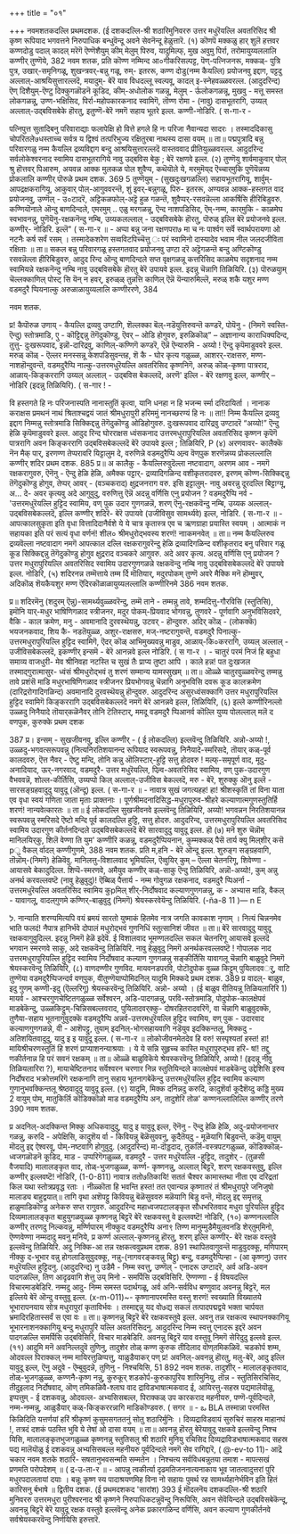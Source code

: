 +++
title = "०१"

+++
नवमशतकदल्लि प्रथमदशक. 
(ई दशकदल्लि-श्री शठारिमुनिवररु उत्तर मधुरॆयल्लि अवतरिसिद श्री कृष्ण रूपियाद भगवत्तने निरुपाधिक बन्धुवॆन्दू अवने सेवनॆन्दू हेळुत्तारॆ. 
(१) कॊणपॆ मक्कळु हार् शुलॆ हत्तवर 
कण्णदोडु पदाल् कादल् मरॆगॆ 
ऎण्णॆशैयुम् कीम् मेलुम् 
पिरुव, 
यादुमिल्फ्, 
मुख अवुमु पिर्रा, 
तरोमायुय्यललालि 
कण्णीर् 
तुण्णॆये, 
382 
नवम शतक, 
प्रति कॊण्ण नम्मिन्द आ०गीकरिसल्पट्ट, पॆण्‌‌-पत्निजनरू, मक्कळ्- पुत्रि पुत्र, उखार्-समृनिगळू, शुखन्त्रवर्-बन्नु गळू, रुम्- इतररू, कण्ण दोडु(नम्म कैयल्लि) प्रयोजनवु इद्दाग, पट्टदु अल्लाल्-आश्रयिसुत्तारल्लदॆ, मयादुम्- बेरॆ याव विधदल्लू स्वल्पवू, कादल् इ-स्नेहवळ्ळवरल्ल. (आदुदरिन्द) ऎण् दिशैयुम्-ऎण्टु दिक्कुगळॊडनॆ कूडिद, कीम्-अधोलोक गळन्नू, मेलुम् - र्ऊलोकगळन्नू, मुखवु - मत्तू समस्त लोकगळन्नू, उण्ण-भक्षिसिद, पिर्रा-महोपकारकनाद स्वामिगॆ, तॊण्ण रोमा - (नावु) दासभूतरागि, उय्यल् अल्लाल्-उद्बविसबेके हॊरतु, इतुण्णॆ-बेरॆ नमगॆ सहाय भूतरे इल्ल. कण्णी-नोडिरि. 
( स-गा-र - 

पत्निपुत्त सुतादिबनु परिवाराद्याः फलापेक्षि हो 
वित्ते हगले हि नः परिजा नैवान्यदा सादरः । तस्माददिकासु चोपरितले७धस्ताच्च सर्वत्र य द्विश्वं तत्परिभुज्य रक्षितुरबा नाथस्य दासा वयम् ॥ 
ता॥ पद्मपुत्रादि बन्नु परिवारगळु नम्म कैयल्लि द्रव्यविद्दाग बन्दु आश्रयिसुत्तारल्लदॆ वास्तववाद प्रीतियुळ्ळवरल्ल. आदुदरिन्द सर्वलोकेश्वरनाद स्वामिय दासभूतरागिये नावु उद्बविस बेकु ; बेरॆ रक्षणवे इल्ल. 
(२) तुण्णॆयु शार्वमाकुवार्‌ पोल् 
श्रु हॊत्तवर् पिआरुम, 
अयवन्न आक्क मुलकळ पोल 
शुवैप्प‌, 
कथॆयॊले ये, मरमुमॆय्‌द 
ऎच्चार्‌मुकि 
पुणॆयॆन्नय्य प्रोकलालि कण्णीर् पॊरुळे 
प्रथम दशक. 
369 
5 तुण्णॆयुम् - (सुखदुःखगळल्लि) सहायभूतरागियू, शार्वुम्-आपद्रक्षकरागियू, आकुवार्‌ पोल्-आगुववरन्तॆ, शुं इवर्-बन्नुगळू, पिरु- इतररू, अण्यवन्न आक्क-हस्तगत वाद प्रयोजनवु, उण्णॆल् - उ०टादरॆ, अट्टिकळफोल्-अट्टॆ हुळ गळन्तॆ, शुवैप्पर्-रसवन्नॆल्ला आकर्षिसि हीरिबिडुवरु. कण्णियॊनाले ऒन्दु बाणदिन्दले, एमरमुम् .. एळु मरगळन्नू, ऎन्द नाशपडिसिद, ऎम्-नम्म, कार्‌मुकि - काळमेघ स्वभावनन्नु, पुणॆयॆनु-रक्षकनॆन्दु नम्बि, उय्यकलल्लाल् - उद्बविसबेके हॊरतु, पॊरुळ् इल्लि बेरॆ प्रयोजनवे इल्ल. कण्णीर्- नोडिरि. 
इल्लॆ" 
( स-गा-र ॥ - 
अप्पा बन्नु जना रक्षणपरा७ मा च नः पार्श्वग सर्वॆ स्वार्थपरायणा ओ नटनैः कर्ष सर्वं रसम् । तस्मादेकशरेण सव्वविटपिच्चॆत्तु ः परं स्वामिनो दास्यादेव भवाम नील जलदजीविता रक्षिताः ॥ 
ता॥ सकल बन्नु परिवारगळू हस्तगतवाद प्रयोजनवु उण्टा दरॆ अट्टॆगळन्तॆ बन्दु अण्टिकॊण्डु रसवन्नॆल्ला हीरिबिडुवरु, आदुद रिन्द ऒन्दु बाणदिन्दले सप्त वृक्षगळन्नू कत्तरिसिद काळमेघ सदृशनाद नम्म स्वामियन्ने रक्षकनॆन्दु नम्बि नावु उद्बविसबेके हॊरतु बेरॆ उपायवे इल्ल. इदन्नु चॆन्नागि तिळियिरि. 
(३) पॊरुळयुाम् चॆल्लक्काणिल् पोस्ट् सि 
यॆन् न हवर्, 
इरुळ्‌ळ् तुन्नत्ति काणिल् ऎन्नॆ 
यॆन्यारुमिल्लॆ, 
मरुळ् शकै यशुर‌ मण्ण 
वडमदुरै प्पियनाल्कु 
अरुळाळायुय्यलालि कण्णीररणे, 
384 

नवम शतक. 

प्र! कैपॊरुळ उणाय् - कैयल्लि द्रव्यवु उण्टागि, शॆल्लक्का बॆल्-नडॆयुत्तिरुवन्तॆ कण्डरॆ, पोयॆनु - (निमगॆ स्वस्ति-ऎन्दु) स्तोत्रमाडि, एु - कॊट्टिद्दन्नु तॆगॆदुकॊण्डु, ऎवर् – ओडि होगुवरु, इरुळिकॊळ्” – अज्ञानान्य काराधिक्यदिन्द, तुत्तु- दुःखरूपवाद, इन्नॊ-दारिद्रवु, काणिल्-कण्णिगॆ कण्डरॆ, ऎन्नॆ ऎन्यारुमि - अय्यो ! ऎन्दु कृपॆमाडुववरे इल्ल. मरुळ् कॊळ् - ऎल्लर मनस्सन्नू केशपडिसुवन्तह, शॆ कै - घोर कृत्य गळुळ्ळ, आशरर्-राक्षसरु, मण्ण-नाशहॊन्दुवन्तॆ, वडमदुरैप्पि नाल्कु-उत्तरमधुरॆयल्लि अवतरिसिद कृष्णनिगॆ, अरुळ् कॊळ्-कृष्णा पात्रराद, आळाय्-किङ्कररागि उय्यल् अल्लाल् - उद्बविस बेकल्लदॆ, अरणॆ' इल्लि - बेरॆ रक्षणवु इल्ल, कण्णीर् – नोडिरि 
(इदन्नु तिळियिरि). 
( स-गार ! - 

वि हस्तगते हि नः परिजनास्पति नानास्तुतिं कृत्वा, यानि धनहा न हि भजन्म र्स्मा दरिदायिर्ता । नानाक कराक्षस प्रमथनं नाथं श्रिताश्चद्वयं जातं श्रीमधुरापुरी हरिममुं नानच्छरण्यं हि नः ॥ 
ता!! निम्म कैयल्लि द्रव्यवु इद्दाग निम्मन्नु स्तोत्रमाडि सिक्किद्दन्नु तॆगॆदुकॊण्डु ओडिहोगुवरु. दुःखरूपवाद दारिद्रवु उण्टादरॆ “अय्यो!” ऎन्दु हेळि कृपॆमाडुववरे इल्ल. आदुद रिन्द घोरराक्षस ध्वंसकनाद उत्तरमधुरापुरियल्लि अवतरिसिद कृष्णन कृपॆगॆ पात्ररागि अवन किङ्कररागि उद्बविसबेकल्लदॆ बेरॆ उपायवे इल्ल ; तिळियिरि, 
P 
(४) अरणवावर- कालैक्कॆ नॆन मैक् पार्, 
इरणण्ण तेप्परावरि यिट्टालुम दे, वरुणिन्ने वडमदुरैप्पि अन्र्व वॆण्‌पुक शरणॆन्नय्य प्रोकलल्लालि कण्णीर् शदिर 
प्रथम दशक. 
885 
प्र॥ अ कालैकु - कैयल्लिरुवुदॆल्ला नष्टवादाग, अरणम आव‌ - नमगॆ रक्षकरागुवरु, ऎनॆनु - ऎन्दु हेळि हेळि, अमैक्क पट्टार्- द्रव्यादिगळिन्द वशीकृतरादवरु, इरणम् कॊण्ण-सिक्किद्दन्नु तॆगॆदुकॊण्डु होगुव, तेप्पर् आवर् - (वञ्चकराद) क्षुद्रजनराग वरु. इसि इट्टालुम्- नावु अवरन्नु दूरदल्लि बिट्टाग्यू, अ... दे- अवर कृत्यवु अदे आगुवुदु, वरुणित्तु ऎन्नॆ अदन्नु वर्णिसि एनु प्रयोजन ? वडमदुरैप्पि नर्व - 'उत्तरमधुरॆयल्लि हुट्टिद स्वामिय, वण् पुक उदार गुणगळन्नॆ, शरण् ऎनु-रक्षकवॆन्दु नम्बि, उय्यक अल्लाल्-उद्बविसबेकल्लदॆ, इल्लि कण्णीर् शदिरॆ- बेरॆ उपायवे (उजीविसुव सामर्थ्यवे) इल्ल, नोडिरि. 
( स-गा-र ॥ - 
आपत्कालसुकृता इति वृधा वित्तादिदानैर्वशे 
ये ये चात्र कृतास्त्र एव च ऋणग्राहा प्रयास्ति स्वयम् । आत्माकं न सहायका इति परं सत्यं वृधा वर्णनं! शील० श्रीमधुरोद्भवस्य शरणं! नााकमनवेत् ॥ 
ता॥ नम्म कैयल्लिरुव द्रव्यवॆल्ला नष्टवादाग नमगॆ आपत्काल दल्लि रक्षकरागुवरॆन्दु हेळि द्रव्यादिगळिन्द वशीकृतराद बनु परिवार गळू कूड सिक्किद्दन्नु तॆगॆदुकॊण्डु होगुव क्षुद्रराद वञ्चकरे आगुवरु. अदे अवर कृत्य. अदन्नु वर्णिसि एनु प्रयोजन ? उत्तर मधुरापुरियल्लि अवतरिसिद स्वामिय उदारगुणगळन्ने रक्षकवॆन्दु नम्बि नावु उद्बविसबेकल्लदॆ बेरॆ उपायवे इल्ल. नोडिरि, 
(५) शदिरनन्न तम्मॆत्ताये तम्म र्दि मॊतियार्, मदुरपोकम् तुण्णॆ अवरे मैक्कि मनॆ हॊम्मुुवर्, अदि‌कॊळ् शॆयकैयशुर‌ मण्ण 
ऎदिरकॊळाळायुय्यलल्लालि कण्णीरिनमे 
386 
नवम शतक. 

प्र॥ शदिरमॆनु (शदुरम् ऎन्नु)-सामर्थ्यवुळ्ळवरॆन्दु, तम्मॆ ताने - तम्मन्नु तावे, शम्मदित्तु-गौरविसि (स्तुतिसि), इमॊनि यार्-मधुर भाषिणिगळाद स्त्रीजनर, मदुर पोकम्-प्रियवाद भोगवन्नु, तुणवरे - पूर्णवागि अनुभविसिदवरे, वैकि - काल क्रमेण, मनु - अवमानादि दुरवस्थॆयन्नु, उटवर् - हॊन्दुवरु. अदिर् कॊळ् - (लोकक्कॆ) भयजनकवाद, शिय कै- नडतॆयुळ्ळ, अशुर‌-राक्षसरु, मज्-नष्टरागुवन्तॆ, वडमदुरै पिनाल्कु-उत्तरमधुरापुरियल्लि हुट्टिद स्वामिगॆ, ऎदर्‌ कॊळ् आभिमुख्यवन्नु माडुव, आळाय्-कि०कररागि, उय्यल् अल्लाल् - उजीविसबेकल्लदॆ, इकण्णीर् इन्समॆ - बेरॆ आनन्नवे इल्ल 
नोडिरि. 
( स गा-र । - 
चातुरं परमं निजं हि बहुधा समाव्य वाजधुरी- मेव श्रीनिवहा नटस्ति च सुखं तैः प्राप्य तुष्टा आपि । काले हन्न! पत दुःखजल तस्माद्गुरात्मासुर- ध्वंसं श्रीमधुरोद्भवं तु शरणं सम्मान्य यामस्सुखम् ॥ 
ता॥ ऒळ्ळे चातुरवुळ्ळवरॆन्दु तम्मन्नु तावे प्रशंसॆ माडि मधुरभाषिणिगळाद स्त्रीजनर प्रियभोगवन्नु चॆन्नागि अनुभविसि दवरू कूड कालक्रमेण (दारिद्ररोगादिगळिन्द) अवमानादि दुरवस्थॆयन्नु हॊन्दुवरु. आदुदरिन्द असुरध्वंसक्कागि उत्तर मधुरापुरियल्लि हुट्टिद स्वामिगॆ किङ्कररागि उद्बविसबेकल्लदॆ नमगॆ बेरॆ आनन्नवे इल्ल, तिळियिरि, 
(६) इल्ले कण्णीरिनल्लो उळ्ळदु निनैयादे 
तॊयार्‌कळॆनैवर् तोनि टॆतिस्टार्, ममदू‌ वडमदुरै प्पिआनर्व 
कॊल्लि युय्य पोलल्लाल् मलॆ द 
वणपुक, 
कुरुक्के 
प्रथम दशक 

387 
प्र। इन्सम् - सुखजीवनवु, इल्लि कण्णीर् - ( ई लोकदल्लि) इल्लवॆन्दु तिळियिरि. अन्नो-अय्यो !, उळ्ळदु-भगवत्सरूपवन्नु (नित्यनिरतिशयानन्द रूपियाद स्वरूपवन्नु, निनैयादे-स्मरिसदे, तॊयार् कळ्-पूर्व कालदवरु, ऎत्त नैवर् - ऎष्टु मन्दि, तोनि कन्नु ऒलिस्टार्-हुट्टि सत्तु होदवरु ! मल्फ्-समृपूर्ण वाद, मूदु-अनादियाद, ऊर्-नगरवाद, वडमदुरै- उत्तर मधुरॆयल्लि, पिन्र्व-अवतरिसिद स्वामिय, वण् पुक-उदारगुण वैभववन्नॆ, शोल्ल-कीर्तिसि, उय्यप्पो किल् अल्लाल्-उजीविस बेकल्लदॆ, मरु - बेरॆ, शुरुक्कु ऒनु इल्लॆ - सारसङ्ग्रहवादुदु यावुदू (ऒन्दू) इल्ल. 
( स-गा-र ॥ - 
नावात्र सुखं जगत्यहह! हा! श्रीशस्कृतिं तां विना याता एव वृधा स्वयं गणिता जाता मृताः प्राक्तनाः । पूर्णश्रीमदनादिसिद्ध-मधुरापुरुव-श्रीहरे कल्याणात्मगुणस्तुतिर्हि शरणं! नान्यवेत्कारतः ॥ 
ता॥ ई लोकदल्लि सुखजीवनवे इल्लवॆन्दु तिळियिरि, अय्यो! भगवन्नन निरतिशयानन्न स्वरूपवन्नु स्मरिसदे ऎष्टो मन्दि पूर्व कालदल्लि हुट्टि, सत्तु होदरु. आदुदरिन्द, उत्तरमधुरापुरियल्लि अवतरिसिद स्वामिय उदारगुण कीर्तनदिन्दले उद्बविसबेकल्लदॆ बेरॆ सारवादुदु यावुदू इल्ल. 
हॊ 
(७) मनॆ शुरु 
चॆन्नॊम् मानिलयिर्‌कु, 
शिलॆ वेण्णा ति 
युम' कण्णीरि कळन्नू, 
वडमदुरैप्पियनान, 
कुम्मक्कळ् पैसॆ तार्य 
क्यु मिल्‌शीर् कसॆ pु वैकल् र्वादल् 
कण्णी‌गुणमे, 
388 
नवम शतक. 
प्रति म,हनि - बेरॆ ऒन्दू इल्ल. शुरुङ्ग सङ्ग्रहवागि, तॊन्नॊम्-(निमगॆ) हेळिवॆवु. मानिलत्तु-विशालवाद भूमियल्लि, ऎव्वुयिर् कुम् – ऎल्ला चेतनरिगू, शिवेण्णा - आयासवे बेकादुदिल्ल. शिप्पॆ-स्मरणवे, अमैयुव कण्णीर्‌ कळ्-साकु ऎन्दु तिळियिरि, अन्नॊ-अय्यो!, कुम् अन्नु अनर्थ करवल्लवष्टॆ (नावु हेळुवुदु)! ऎब्बिळ् पैत्तार्य - नम्म गोवुगळ रक्षकनाद, वडमदुरै प्पिअर्ना - उत्तरमधुरॆयल्लि अवतरिसिद स्वामिय कुpमिल् शीर्-निर्दोषवाद कल्याणगुणगळन्नु, क - अभ्यास माडि, वैकल् - यावागलू, वादल्‌गुणमे कण्णिर्-बाळुवुदु (निमगॆ) श्रेयस्करवेयॆन्दु तिळियिरि. 
(-ña-8 11 )— 
n 
E 

ל. 
नान्याति शरण्यमित्यपि वयं ब्रमयं सारतो युष्माकं हितमेव नात्र जगति कावकाश नृणाम् । नित्यं चिन्ननमेव भाति फलदं! नैपात्र हानिर्भवे दोपालं मधुरोद्भवं गुणनिधिं स्तुत्सानिशं जीवत ॥ 
ता॥ बेरॆ सारवादुदु यावुदू रक्षकवागुवुदिल्ल. इदन्नु निमगॆ हेळॆ इदेवॆ. ई विशालवाद भूमण्णलदल्लि सकल चेतनरिगू आयासवे इल्लदॆ भगवान स्मरणवे साकु, अदे रक्षकवॆन्दु तिळियिरि. नावु हेळुवुदु निमगॆ अनर्थकरवल्लवष्टॆ ! गोपालक नाद उत्तरमधुरापुरियल्लि हुट्टिद स्वामिय निर्दोषवाद कल्याण गुणगळन्नु सङ्कीर्तिसि 
यावागलू चॆन्नागि बाळुवुदे निमगॆ श्रेयस्करवॆन्दु तिळियिरि, 
(८) वाणदण्णीर गुणविद. मायवनडपरवि, पोटॊदुपोक वुळ्ळ किट्टुम् पुयिलादवर्‌ु, वाटि तुण्णॆया वडमदुरैप्पिजन्दर्व वण्‌पुक, वीतुण्णॆयाप्पोमिदनिल् यादुमि मिक्कदे 
प्रथम दशक. 
389 
प्र वादल्- बाळुव, इदु गुणम् कण्णी‌-इदु (ऎल्लरिगू) श्रेयस्करवॆन्दु तिळियिरि. अन्नो- अय्यो । (ई बाळुव रीतियन्नू तिळियलारिरि 1) मायर्व - आश्चरगुणचेष्टितगळुळ्ळ सर्वेश्वरन, अडि-पादगळन्नु, परवि-स्तोत्रमाडि, पोदुपोक-कालक्षेपवं माडबेकॆन्दु, उळ्ळकिट्टुम्-चिन्निसबल्लवराद, पुयिलादवर्‌क्कु- दोषरहितरादवरिगॆ, वा चॆन्नागि बाळुवुदक्कॆ, तुणैया-सहाय भूतनागुवुदक्कॆ वडमदुरैप्पि 
अन्नर्व-उत्तरमधुरॆयल्लि हुट्टिद स्वामिय, वण् पुक - उदारवाद कल्याणगुणगळन्ने, वी - आशॆपट्टु, तुयाम् इदनिल्-भोगसहायवागि नडॆयुव इदक्किन्तलू, मिक्कदु - अतिशयितवादुदु, यादु इ इ यावुदू इल्ल. 
( स-गा-र ॥ 
लोकोजीवनमेतदेव हि वरु! सस्पृश्यतां हस्त! हा! मायिश्रीचरणस्तुतिं हि शरणं प्राप्याशनन्याश्रयाः । ये ये सन्नि सुहृच्च कास्ति मधुरापुरुद्भव हरि- षां! तद्दु णकीर्तनान्न हि परं सवनं रक्षकम् ॥ 
ता॥ ऒळ्ळॆ बाळुविकॆये श्रेयस्करवॆन्दु तिळियिरि, अय्यो ! (इदन्नू नीवु तिळियलारिरा ?), मायाचेष्टितनाद सर्वॆश्वरन चरणार निन्न स्तुतियिन्दले कालक्षेपवं माडबेकॆन्दु उद्देशिसि इरुव निर्दोषराद भक्रोत्तमरिगॆ रक्षकनागि तानु सहाय भूतनागबेकॆन्दु उत्तरमधुरॆयल्लि हुट्टिद स्वामिय कल्याण गुणानुभवक्किन्तलू श्रेष्ठवादुदु यावुदू इल्ल. 
(९) यादुमि, मिक्क दनिन्नदु करुदि, 
कादुशॆर्वा कूदैशॆय्दु कड्डि मुख्य 
2 
वायुम् पोम्, 
मातुकिर्लि कॊडिक्कॊळो माड वडमदुरैप्पि अन, तादुशेरि तोळ' कण्णनल्लालिल्लि कण्णीर् तरणे 
390 
नवम शतक. 

प्र अदनिल्-अदक्किन्त मिक्कु अधिकवादुदु, यादु इ यावुदू इल्ल, ऎनॆनु - ऎन्दु हेळि हेळि, अदु-प्रयोजनान्तर गळन्नु, करुदि - अपेक्षिसि, कादुशॆय र्वा - किवियन्नु बॆळॆसुववनु, कूदैतॆय्‌दु - मूळॆयागि बिडुवन्तॆ, कडॆमु वायुम् मॊदलु इद्द ऐश्वरवू, पोम्-नष्टवागि होगुवुदु. (आदुदरिन्द) मा-दॊड्डदाद, तुकर्लि-वस्त्रपटगळुळ्ळ, कॊडिक्कॊळ्-ध्वजगळॊडनॆ कूडिद, माड - उप्परिगॆगळुळ्ळ, वडमदुरै - उत्तर मधुरॆयल्लि 
-हुट्टिद, तादुशेर् - (तुळसी वैजयादि) मालालङ्कृत वाद, तोळ्-भुजगळुळ्ळ, कर्ण्ण- कृष्णनन्नु, अल्लाल् बिट्टरॆ, शरण् रक्षकवस्तुवु, इल्लि कण्णीर् इल्लवष्टॆ! नोडिरि, 
(1-0-811) 
नावात्र ततो७तिकायि! सततं चैश्वर कामास्तथा नीता एव दरिद्रतां किल यथा स्तोत्रप्रवृद्ध रताः । नीळ्कॊता हि भवन्ति हस्त! तत एवान्यन्न कृष्णातरं तं श्रीमधुरापुरे जनिजुषो मालाड्य बाहुद्वयात्॥ 
तागि वृथा अशॆपट्टु किवियन्नु बॆळॆसुववरु मळॆयागि बिडु वन्तॆ, मॊदलु इद्द समृत्तन्नू हाळुमाडिकॊण्डु अनेकरु सप्त रागुवरु. आदुदरिन्द महाध्वजपटालङ्कृत सौधभरितवाद मधुरा पुरियल्लि हुट्टिद दिव्यमालालङ्कृत बाहुयुगळवुळ्ळ कृष्णनन्नु बिट्टरॆ बेरॆ रक्षकवस्तु वे इल्लवष्टॆ! नोडिरि, 
(१०) कण्णनल्लालि कण्णीर् तरणदु निल्कवन्नु, 
मर्ण्णिपारम् नीक्कुद वडमदुरैप्पि अना९ तिण्ण मानुम्मुडैमैयुलवनडि 
शेर्‌तुम्‌मिनो, 
ऎण्णवेण्णा नम्मदादु मवनु मनिये, 
प्र कर्ण्ण अल्लाल्-कृष्णनन्नु हॊरतु, शरण् इल्लि कण्णीर्- बेरॆ रक्षक वस्तुवे इल्लवॆन्दु तिळियिरि. अदु निक्कि-आ तन्न रक्षकत्ववुप्रथम दशक. 
891 
स्थापितवागुवन्तॆ माडुवुदक्कू, मणिपारम् नीक्कु द-भूभार वन्नु होगलाडिसुवुदक्कू, नन्नु-(नागवरङ्कवन्नु बिट्टु) बन्दु, वडमदुरैप्पिन्हा - (आ कृष्णनु) उत्तर मधुरॆयल्लि हुट्टिदनु. (आदुदरिन्द) नु उडैमै - निम्म स्वत्तु, उण्णॆल् - एनादरू उण्टादरॆ, अर्व अडि-अवन पादगळल्लि, तिण आदृढवागि शे‌त्तु उय् मिनो - समर्पिसि उद्बविसिरि. ऎण्णण्णा - ई विषयदल्लि विचारमाडबेडिरि. नम्मदु आदु- निम्म समस्त पदार्थगळू, अर्व अनि-सर्वविध बण्णुवाद अवनन्नु बिट्टरॆ, मल इल्लिये बेरॆ ऒन्दु वस्तुवू इल्ल. 
(x-m-011)~- 
कृष्णानापरमस्ति वस्तु शरणं! स्वख्याति विख्यातये भूभारापनयाय सोत्र मधुरापुरां कृताविर्भवः । तस्माद्दन्नु यद वो७द्य सकलं तत्पादपद्मद्वये 
भक्ता चार्पयत भ्रमादिरहितास्सर्वं स एवा वः ॥ 
ता॥ कृष्णनन्नु बिट्टरॆ बेरॆ रक्षकवस्तुवे इल्ल. अवनु तन्न रक्षकत्व स्थापनक्कागियू भूभारनाशनक्कागियू बन्दु मधुरापुरि यल्लि अवतरिसिदनु. आदुदरिन्द निम्म स्वत्तु एनादरू इद्दरॆ अवन पादगळल्लि समर्पिसि उद्बविसिरि, विचार माडबेडिरि. अवनन्नु बिट्टरॆ याव वस्तुवू निमगॆ सेरिदुदु इल्लवे इल्ल. 
(११) आदुमि मनॆ अवनिल्लदुवॆ तुणिनु, 
तादुशेर तोळ् कण्ण कुरुक‌ 
तीदिलाद वॊण्‌तमिकळिवॆ. 
चडकोर्प शम्म, 
ओदवल्ल पिराक्कल् नम्म 
मायिरत्तुळिप्पत्तु, 
याळुडैयाकर् पण् 
प्र! अवनिल्-अवनन्नु हॊरतु, मलु-बेरॆ, आदु 
इल्लि 
यावुदू इल्ल, ऎनु अदुवे - ऎम्बुवुदन्ने, तुणिनु - निश्चयिसि, 
51 
892 
नवम शतक. 
तादुशीर् - मालालङ्कृतवाद, तोळ्-भुजगळुळ्ळ, कण्णनै-कृष्ण नन्नु, कुरुकूर् शडकोर्प-कुरुकापुरिय शारिमुनियु, तॊन्न - स्तुतिसिरचिसिद, तीदुइलाद निर्दोषवाद, ऒण्‌ तमिकळिवै-श्लाघ वाद द्राविडभाषात्मकवाद ई, आयिरत्तु-सहस्र पद्यमालॆयॊळु, इप्पत्तुम् - ई दशकवन्नु, ओदवल्ल- अभ्यसिसबल्ल, पिराक्कळ् उप कारकराद महनीयरु, पण्णॆ-पूर्वदिन्दले, नम्म-नम्मन्नु, आळुडैयार् कळ्-किङ्कररन्नागि माडिकॊण्डवरु. 
( सगर ॥ - 
ఒ 
BLA 
तस्मान्ना परमस्ति किळिदिति यत्तर्णयां हरिं श्रीकृष्णं कुसुमसगततनुं सोतु शठारिर्मुनिः । दिव्यद्राविडवायं सुरुचिरं साहस्र माहानघं !, तत्रदं दशकं पठस्ति भुवि ये तेषां ओ दासा वयम् ॥ 
ता॥ अवनन्नु हॊरतु बेरॆयावुदू रक्षकवे इल्लवॆन्दु निश्च यिसि, मालालङ्कृतभुजगळुळ्ळ कृष्णनन्नु स्तुतिसलु श्री शठारि मुनियु रचिसिद दिव्यद्राविडभाषात्मकवाद सहस्र पद्य मालॆयॊळु ई दशकवन्नु अभ्यसिसबल्ल महनीयरु पूर्वदिन्दले नमगॆ सेव 
रागिद्दारॆ, 
( @-ev-to 11)- 
आद्रॆ चकार नवम शतके शठारि- सषतानुभवसन्मति सम्मतेन । निश्चत्य सर्वविधबन्नुतया तमाश - मापत्सखं प्रणमति परोपदेशम् ॥ 
( द्र-उ-ता-र ॥ - 
आपन्नु त्वकीर्त्या दृढमतिजननात्यनाकाय भूव जातत्वादुत्तरां पुरि मधुरपदालतायां दयाः । बन्नूः कृष्ण स्य पादाश्रयणमिह विना नो सहायः 
पुमर्थ 
रह सामर्थ्यहानेर्भविन इति हितं कारिसनु र्बभाषे ॥ 
द्वितीय दशक. 
(ई प्रथमदशकद 'सारांश) 
393 
ई मॊदलनॆय दशकदल्लि-श्री शठारि मुनिवररु उत्तरमधुरा पुरीश्वरनाद श्री कृष्णने निरुपाधिकटन्नुवॆन्दु निरूपिसि, अवन सेवॆयिन्दले उद्बविसबेकॆन्दू, अवनन्नु बिट्टरॆ बेरॆ यावुदू रक्षक वस्तुवे इल्लवॆन्दू अनेक प्रकारगळिन्द वर्णिसि, अवन कल्याण गुणकीर्तनवे सर्वश्रेयस्करवॆन्दु निर्णयिसि इरुत्तारॆ. 
